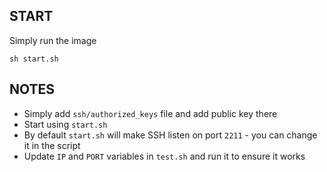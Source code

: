 ## START

Simply run the image

```
sh start.sh
```

## NOTES

 * Simply add `ssh/authorized_keys` file and add public key there
 * Start using `start.sh`
 * By default `start.sh` will make SSH listen on port `2211` - you can change it in the script
 * Update `IP` and `PORT` variables in `test.sh` and run it to ensure it works
